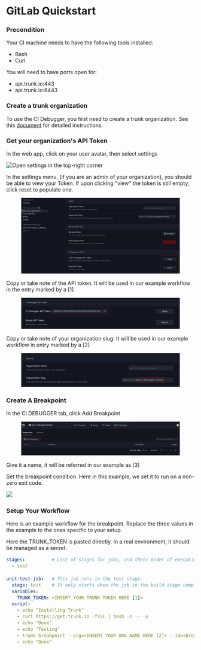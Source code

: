 # GitLab Quickstart

### Precondition

Your CI machine needs to have the following tools installed:

* Bash
* Curl

You will need to have ports open for:

* api.trunk.io:443
* api.trunk.io:8443

### Create a trunk organization

To use the CI Debugger, you first need to create a trunk organization. See this [document](broken-reference) for detailed instructions.

### Get your organization's API Token

In the web app, click on your user avatar, then select settings

![Open settings in the top-right corner](https://files.readme.io/8c5f295-image.png)

In the settings menu, (if you are an admin of your organization), you should be able to view your Token. If upon clicking "view" the token is still empty, click reset to populate one.

<figure><img src="../.gitbook/assets/image (10).png" alt=""><figcaption></figcaption></figure>

Copy or take note of the API token. It will be used in our example workflow in the entry marked by a \[1]

<figure><img src="../.gitbook/assets/image (11).png" alt=""><figcaption></figcaption></figure>

Copy or take note of your organization slug. It will be used in our example workflow in entry marked by a \[2]

<figure><img src="../.gitbook/assets/image (12).png" alt=""><figcaption></figcaption></figure>

### Create A Breakpoint

In the CI DEBUGGER tab, click Add Breakpoint

<figure><img src="../.gitbook/assets/image (13).png" alt=""><figcaption></figcaption></figure>

Give it a name, it will be referred in our example as \[3]

Set the breakpoint condition. Here in this example, we set it to run on a non-zero exit code.

![](https://files.readme.io/980a194-image.png)

### Setup Your Workflow

Here is an example workflow for the breakpoint. Replace the three values in the example to the ones specific to your setup.

Here the TRUNK\_TOKEN is pasted directly. In a real environment, it should be managed as a secret.

```yaml
stages:          # List of stages for jobs, and their order of execution
  - test

unit-test-job:   # This job runs in the test stage.
  stage: test    # It only starts when the job in the build stage completes successfully.
  variables:
    TRUNK_TOKEN: <INSERT YOUR TRUNK TOKEN HERE [1]>
  script:
    - echo "Installing Trunk"
    - curl https://get.trunk.io -fsSL | bash -s -- -y
    - echo "Done"
    - echo "Testing"
    - trunk breakpoint --org=<INSERT YOUR ORG NAME HERE [2]> --id=<Breakpoint Name [3]> -- /bin/false
    - echo "Done"
```
